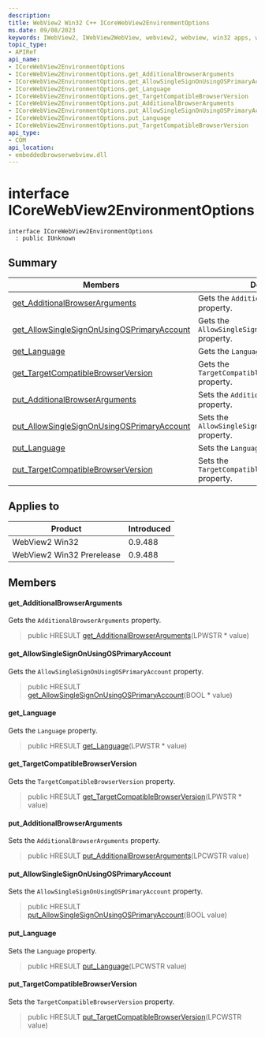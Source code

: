 ```yaml
---
description: 
title: WebView2 Win32 C++ ICoreWebView2EnvironmentOptions
ms.date: 09/08/2023
keywords: IWebView2, IWebView2WebView, webview2, webview, win32 apps, win32, edge, ICoreWebView2, ICoreWebView2Controller, browser control, edge html, ICoreWebView2EnvironmentOptions
topic_type: 
- APIRef
api_name:
- ICoreWebView2EnvironmentOptions
- ICoreWebView2EnvironmentOptions.get_AdditionalBrowserArguments
- ICoreWebView2EnvironmentOptions.get_AllowSingleSignOnUsingOSPrimaryAccount
- ICoreWebView2EnvironmentOptions.get_Language
- ICoreWebView2EnvironmentOptions.get_TargetCompatibleBrowserVersion
- ICoreWebView2EnvironmentOptions.put_AdditionalBrowserArguments
- ICoreWebView2EnvironmentOptions.put_AllowSingleSignOnUsingOSPrimaryAccount
- ICoreWebView2EnvironmentOptions.put_Language
- ICoreWebView2EnvironmentOptions.put_TargetCompatibleBrowserVersion
api_type:
- COM
api_location:
- embeddedbrowserwebview.dll
---
```


# interface ICoreWebView2EnvironmentOptions

```
interface ICoreWebView2EnvironmentOptions
  : public IUnknown
```

## Summary

 Members                        | Descriptions
--------------------------------|---------------------------------------------
[get_AdditionalBrowserArguments](#get_additionalbrowserarguments) | Gets the `AdditionalBrowserArguments` property.
[get_AllowSingleSignOnUsingOSPrimaryAccount](#get_allowsinglesignonusingosprimaryaccount) | Gets the `AllowSingleSignOnUsingOSPrimaryAccount` property.
[get_Language](#get_language) | Gets the `Language` property.
[get_TargetCompatibleBrowserVersion](#get_targetcompatiblebrowserversion) | Gets the `TargetCompatibleBrowserVersion` property.
[put_AdditionalBrowserArguments](#put_additionalbrowserarguments) | Sets the `AdditionalBrowserArguments` property.
[put_AllowSingleSignOnUsingOSPrimaryAccount](#put_allowsinglesignonusingosprimaryaccount) | Sets the `AllowSingleSignOnUsingOSPrimaryAccount` property.
[put_Language](#put_language) | Sets the `Language` property.
[put_TargetCompatibleBrowserVersion](#put_targetcompatiblebrowserversion) | Sets the `TargetCompatibleBrowserVersion` property.

## Applies to

Product                         | Introduced
--------------------------------|---------------------------------------------
WebView2 Win32            |    0.9.488
WebView2 Win32 Prerelease |    0.9.488

## Members

#### get_AdditionalBrowserArguments

Gets the `AdditionalBrowserArguments` property.

> public HRESULT [get_AdditionalBrowserArguments](#get_additionalbrowserarguments)(LPWSTR * value)

#### get_AllowSingleSignOnUsingOSPrimaryAccount

Gets the `AllowSingleSignOnUsingOSPrimaryAccount` property.

> public HRESULT [get_AllowSingleSignOnUsingOSPrimaryAccount](#get_allowsinglesignonusingosprimaryaccount)(BOOL * value)

#### get_Language

Gets the `Language` property.

> public HRESULT [get_Language](#get_language)(LPWSTR * value)

#### get_TargetCompatibleBrowserVersion

Gets the `TargetCompatibleBrowserVersion` property.

> public HRESULT [get_TargetCompatibleBrowserVersion](#get_targetcompatiblebrowserversion)(LPWSTR * value)

#### put_AdditionalBrowserArguments

Sets the `AdditionalBrowserArguments` property.

> public HRESULT [put_AdditionalBrowserArguments](#put_additionalbrowserarguments)(LPCWSTR value)

#### put_AllowSingleSignOnUsingOSPrimaryAccount

Sets the `AllowSingleSignOnUsingOSPrimaryAccount` property.

> public HRESULT [put_AllowSingleSignOnUsingOSPrimaryAccount](#put_allowsinglesignonusingosprimaryaccount)(BOOL value)

#### put_Language

Sets the `Language` property.

> public HRESULT [put_Language](#put_language)(LPCWSTR value)

#### put_TargetCompatibleBrowserVersion

Sets the `TargetCompatibleBrowserVersion` property.

> public HRESULT [put_TargetCompatibleBrowserVersion](#put_targetcompatiblebrowserversion)(LPCWSTR value)

